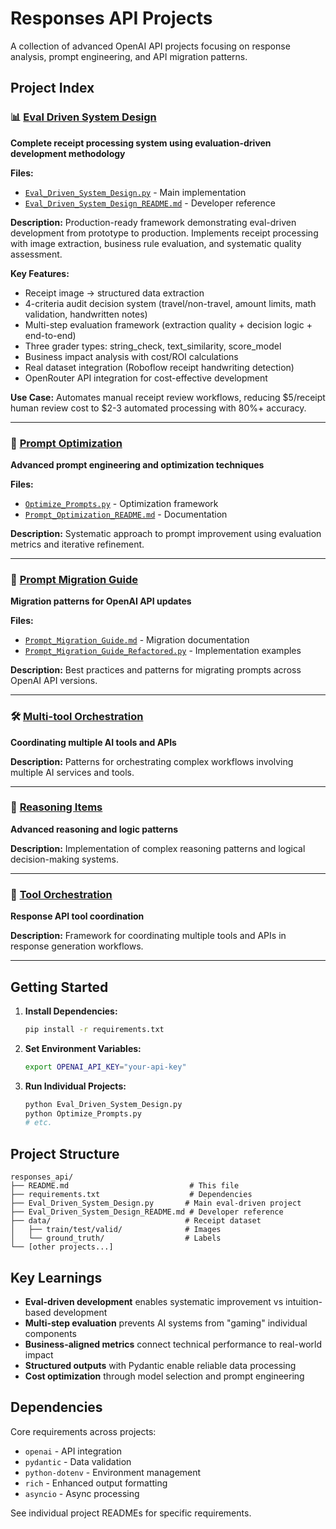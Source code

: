 # Responses API Projects

A collection of advanced OpenAI API projects focusing on response analysis, prompt engineering, and API migration patterns.

## Project Index

### 📊 [Eval Driven System Design](./Eval_Driven_System_Design.py)

**Complete receipt processing system using evaluation-driven development methodology**

**Files:**
- [`Eval_Driven_System_Design.py`](./Eval_Driven_System_Design.py) - Main implementation
- [`Eval_Driven_System_Design_README.md`](./Eval_Driven_System_Design_README.md) - Developer reference

**Description:** Production-ready framework demonstrating eval-driven development from prototype to production. Implements receipt processing with image extraction, business rule evaluation, and systematic quality assessment.

**Key Features:**
- Receipt image → structured data extraction
- 4-criteria audit decision system (travel/non-travel, amount limits, math validation, handwritten notes)
- Multi-step evaluation framework (extraction quality + decision logic + end-to-end)
- Three grader types: string_check, text_similarity, score_model
- Business impact analysis with cost/ROI calculations
- Real dataset integration (Roboflow receipt handwriting detection)
- OpenRouter API integration for cost-effective development

**Use Case:** Automates manual receipt review workflows, reducing $5/receipt human review cost to $2-3 automated processing with 80%+ accuracy.

---

### 🔧 [Prompt Optimization](./Optimize_Prompts.py)

**Advanced prompt engineering and optimization techniques**

**Files:**
- [`Optimize_Prompts.py`](./Optimize_Prompts.py) - Optimization framework
- [`Prompt_Optimization_README.md`](./Prompt_Optimization_README.md) - Documentation

**Description:** Systematic approach to prompt improvement using evaluation metrics and iterative refinement.

---

### 🔄 [Prompt Migration Guide](./Prompt_Migration_Guide.md)

**Migration patterns for OpenAI API updates**

**Files:**
- [`Prompt_Migration_Guide.md`](./Prompt_Migration_Guide.md) - Migration documentation
- [`Prompt_Migration_Guide_Refactored.py`](./Prompt_Migration_Guide_Refactored.py) - Implementation examples

**Description:** Best practices and patterns for migrating prompts across OpenAI API versions.

---

### 🛠️ [Multi-tool Orchestration](./Multi_tool_Orchestration.md)

**Coordinating multiple AI tools and APIs**

**Description:** Patterns for orchestrating complex workflows involving multiple AI services and tools.

---

### 🧠 [Reasoning Items](./Reasoning_items.py)

**Advanced reasoning and logic patterns**

**Description:** Implementation of complex reasoning patterns and logical decision-making systems.

---

### 🔗 [Tool Orchestration](./responses_api_tool_orchestration.py)

**Response API tool coordination**

**Description:** Framework for coordinating multiple tools and APIs in response generation workflows.

---

## Getting Started

1. **Install Dependencies:**
   ```bash
   pip install -r requirements.txt
   ```

2. **Set Environment Variables:**
   ```bash
   export OPENAI_API_KEY="your-api-key"
   ```

3. **Run Individual Projects:**
   ```bash
   python Eval_Driven_System_Design.py
   python Optimize_Prompts.py
   # etc.
   ```

## Project Structure

```
responses_api/
├── README.md                           # This file
├── requirements.txt                    # Dependencies
├── Eval_Driven_System_Design.py       # Main eval-driven project
├── Eval_Driven_System_Design_README.md # Developer reference
├── data/                              # Receipt dataset
│   ├── train/test/valid/              # Images
│   └── ground_truth/                  # Labels
└── [other projects...]
```

## Key Learnings

- **Eval-driven development** enables systematic improvement vs intuition-based development
- **Multi-step evaluation** prevents AI systems from "gaming" individual components
- **Business-aligned metrics** connect technical performance to real-world impact
- **Structured outputs** with Pydantic enable reliable data processing
- **Cost optimization** through model selection and prompt engineering

## Dependencies

Core requirements across projects:
- `openai` - API integration
- `pydantic` - Data validation
- `python-dotenv` - Environment management
- `rich` - Enhanced output formatting
- `asyncio` - Async processing

See individual project READMEs for specific requirements.
